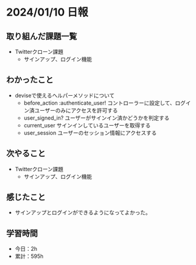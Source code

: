 # 2024/01/10 日報
## 取り組んだ課題一覧
- Twitterクローン課題
  - サインアップ、ログイン機能

## わかったこと
- deviseで使えるヘルパーメソッドについて
  - before_action :authenticate_user!
    コントローラーに設定して、ログイン済ユーザーのみにアクセスを許可する
  - user_signed_in?
    ユーザーがサインイン済かどうかを判定する
  - current_user
    サインインしているユーザーを取得する
  - user_session
    ユーザーのセッション情報にアクセスする

## 次やること
- Twitterクローン課題
  - サインアップ、ログイン機能

## 感じたこと
- サインアップとログインができるようになってよかった。

## 学習時間
- 今日：2h
- 累計：595h
